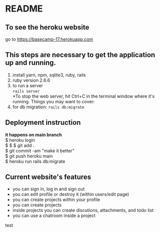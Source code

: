 # README

## To see the heroku website

go to https://basecamp-17.herokuapp.com

## This steps are necessary to get the application up and running.

1. install yarn, npm, sqlite3, ruby, rails
2. ruby version 2.6.6
3. to run a server  
   `rails server`  
   \*To stop the web server, hit Ctrl+C in the terminal window where it's running.
   Things you may want to cover:
4. for db migration: `rails db:migrate`

## Deployment instruction

**it happens on main branch**  
$ heroku login  
$
$
$ git add .  
$ git commit -am "make it better"  
$ git push heroku main  
$ heroku run rails db:migrate

## Current website's features

- you can sign in, log in and sign out
- you can edit profile or destroy it (within users/edit page)
- you can create projects within your profile
- you can create projects
- inside projects you can create discutions, attachments, and todo list
- you can use a chatroom inside a project

test
